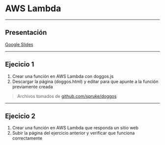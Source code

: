 # AWS Lambda

----
## Presentación
[Google Slides](https://docs.google.com/presentation/d/1GtdyrICgJfv2r8ZQ1pMuMXdZD49PfOMzy4HzxMAZHwU)


----
## Ejecicio 1
1. Crear una función en AWS Lambda con doggos.js
2. Descargar la página (doggos.html) y editar para que apunte a la función previamente creada

> Archivos tomados de [github.com/spruke/doggos](https://github.com/spruke/doggos)

----
## Ejecicio 2
1. Crear una función en AWS Lambda que responda un sitio web
2. Subir la página del ejercicio anterior y verificar que funciona correctamente